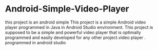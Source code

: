 # Android-Simple-Video-Player
this project is an android simple This project is a simple Android video player programmed in Java in Android Studio environment. This project is supposed to be a simple and powerful video player that is optimally programmed and easily developed for any other project.video player . programmed in android studio
